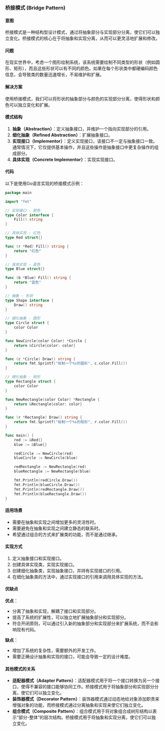 ### 桥接模式 (Bridge Pattern)

#### 意图
桥接模式是一种结构型设计模式，通过将抽象部分与实现部分分离，使它们可以独立变化。桥接模式的核心在于将抽象和实现分离，从而可以更灵活地扩展和修改。

#### 问题
在现实世界中，考虑一个图形绘制系统，该系统需要绘制不同类型的形状（例如圆形、矩形），而且这些形状可以有不同的颜色。如果在每个形状类中都硬编码颜色信息，会导致类的数量迅速增长，不易维护和扩展。

#### 解决方案
使用桥接模式，我们可以将形状的抽象部分与颜色的实现部分分离，使得形状和颜色可以独立变化和扩展。

#### 模式结构
1. **抽象（Abstraction）**：定义抽象接口，并维护一个指向实现部分的引用。
2. **细化抽象（Refined Abstraction）**：扩展抽象接口。
3. **实现接口（Implementor）**：定义实现接口，该接口不一定与抽象接口一致。通常情况下，它仅提供基本操作，并且这些操作是抽象接口中更复杂操作的组成部分。
4. **具体实现（Concrete Implementor）**：实现实现接口。

#### 代码
以下是使用Go语言实现的桥接模式示例：

```go
package main

import "fmt"

// 实现接口 - 颜色
type Color interface {
    Fill() string
}

// 具体实现 - 红色
type Red struct{}

func (r *Red) Fill() string {
    return "红色"
}

// 具体实现 - 蓝色
type Blue struct{}

func (b *Blue) Fill() string {
    return "蓝色"
}

// 抽象 - 形状
type Shape interface {
    Draw() string
}

// 细化抽象 - 圆形
type Circle struct {
    color Color
}

func NewCircle(color Color) *Circle {
    return &Circle{color: color}
}

func (c *Circle) Draw() string {
    return fmt.Sprintf("绘制一个%s的圆形", c.color.Fill())
}

// 细化抽象 - 矩形
type Rectangle struct {
    color Color
}

func NewRectangle(color Color) *Rectangle {
    return &Rectangle{color: color}
}

func (r *Rectangle) Draw() string {
    return fmt.Sprintf("绘制一个%s的矩形", r.color.Fill())
}

func main() {
    red := &Red{}
    blue := &Blue{}

    redCircle := NewCircle(red)
    blueCircle := NewCircle(blue)

    redRectangle := NewRectangle(red)
    blueRectangle := NewRectangle(blue)

    fmt.Println(redCircle.Draw())
    fmt.Println(blueCircle.Draw())
    fmt.Println(redRectangle.Draw())
    fmt.Println(blueRectangle.Draw())
}
```

#### 适用场景
- 需要在抽象和实现之间增加更多的灵活性时。
- 需要避免在抽象和实现之间建立静态的联系时。
- 希望通过组合的方式来扩展类的功能，而不是通过继承。

#### 实现方式
1. 定义抽象接口和实现接口。
2. 创建具体实现类，实现实现接口。
3. 创建细化抽象类，实现抽象接口，并持有实现接口的引用。
4. 在细化抽象类的方法中，通过实现接口的引用来调用具体实现的方法。

#### 优缺点
**优点**：
- 分离了抽象和实现，解耦了接口和实现部分。
- 提高了系统的扩展性，可以独立地扩展抽象部分和实现部分。
- 符合开闭原则，可以通过引入新的抽象部分和实现部分来扩展系统，而不会影响现有代码。

**缺点**：
- 增加了系统的复杂性，需要额外的开发工作。
- 需要正确设计抽象和实现的接口，可能会导致一定的设计难度。

#### 其他模式的关系
- **适配器模式（Adapter Pattern）**：适配器模式用于将一个接口转换为另一个接口，使得不兼容的接口能够协同工作。桥接模式用于将抽象部分和实现部分分离，使它们可以独立变化。
- **装饰器模式（Decorator Pattern）**：装饰器模式通过动态地给对象添加职责来增强对象的功能，而桥接模式通过分离抽象和实现来使它们独立变化。
- **组合模式（Composite Pattern）**：组合模式用于将对象组合成树形结构以表示“部分-整体”的层次结构。桥接模式用于将抽象和实现分离，使它们可以独立变化。
